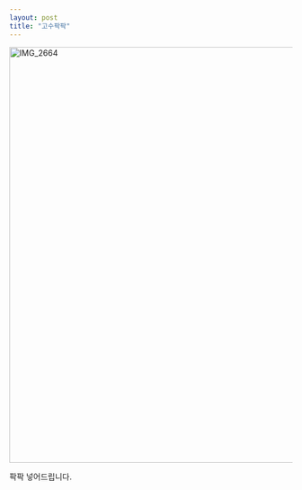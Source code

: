 ```yaml
---
layout: post
title: "고수팍팍"
---
```


<img width="740px" alt="IMG_2664" src="https://user-images.githubusercontent.com/81041256/111923312-ed649a00-8ae1-11eb-8847-ba43c44fa6d1.JPG">

팍팍 넣어드립니다.
